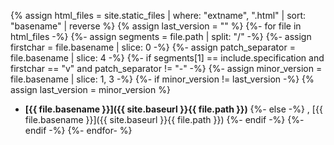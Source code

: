 {% assign html_files = site.static_files | where: "extname", ".html" | sort: "basename" | reverse %}
{% assign last_version = "" %}
{%- for file in html_files -%}
{%- assign segments = file.path | split: "/" -%}
{%- assign firstchar = file.basename | slice: 0 -%}
{%- assign patch_separator = file.basename | slice: 4 -%}
{%- if segments[1] == include.specification and firstchar == "v" and patch_separator != "-" -%}
{%- assign minor_version = file.basename | slice: 1, 3 -%}
{%- if minor_version != last_version -%}
{% assign last_version = minor_version %}
* **[{{ file.basename }}]({{ site.baseurl }}{{ file.path }})**
{%- else -%}
, [{{ file.basename }}]({{ site.baseurl }}{{ file.path }})
{%- endif -%}
{%- endif -%}
{%- endfor- %}
